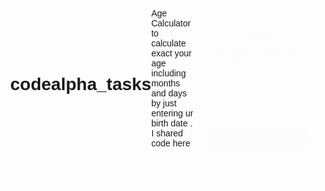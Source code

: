# codealpha_tasks
Age Calculator to calculate exact your age including months and days by just entering ur birth date . I shared code here 
<!DOCTYPE html>
<html lang="en">
<head>
  <meta charset="UTF-8">
  <meta name="viewport" content="width=device-width, initial-scale=1.0">
  <title>Age Calculator</title>
  <link href="https://fonts.googleapis.com/css2?family=Pacifico&family=Poppins:wght@400;600&display=swap" rel="stylesheet">

  <style>
    body {
      font-family: "Poppins", sans-serif;
      margin: 0;
      height: 100vh;
      display: flex;
      justify-content: center;
      align-items: center;
      background: url("calculator.png") no-repeat center center/cover; /* 👈 Your PNG image */
    }

    .container {
      background: rgba(255, 255, 255, 0.9); /* white glass effect */
      border-radius: 16px;
      padding: 35px 25px;
      width: 360px;
      text-align: center;
      box-shadow: 0 8px 24px rgba(0, 0, 0, 0.25);
      animation: fadeIn 0.8s ease-in-out;
    }

  h2 {
  margin-bottom: 20px;
  font-size: 32px;
  font-family: 'Pacifico', cursive; /* Stylish handwritten font */
  letter-spacing: 1px;
  background: linear-gradient(90deg, #000, #444); /* Gradient text */
  -webkit-background-clip: text;
  -webkit-text-fill-color: transparent;
  text-shadow: 2px 2px 4px rgba(0,0,0,0.2);
}


    label {
      font-size: 14px;
      font-weight: 500;
      display: block;
      margin-bottom: 8px;
      color: #444;
      text-align: left;
    }

    input {
      padding: 12px;
      width: 100%;
      margin-bottom: 15px;
      border-radius: 10px;
      border: 1px solid #ccc;
      font-size: 15px;
    }

    input:focus {
      border: 1px solid #333;
      outline: none;
      box-shadow: 0 0 6px rgba(0, 0, 0, 0.25);
    }

    button {
      padding: 12px;
      width: 100%;
      background: #333; /* Professional dark button */
      color: white;
      border: none;
      border-radius: 10px;
      font-size: 16px;
      font-weight: 600;
      cursor: pointer;
      transition: transform 0.2s ease, background 0.3s ease;
    }

    button:hover {
      background: #111;
      transform: translateY(-2px);
    }

    #result {
      margin-top: 18px;
      font-size: 16px;
      font-weight: 500;
      color: #111;
      opacity: 0;
      transform: translateY(15px);
      transition: all 0.5s ease;
    }

    #result.show {
      opacity: 1;
      transform: translateY(0);
    }

    @keyframes fadeIn {
      from {opacity: 0; transform: scale(0.95);}
      to {opacity: 1; transform: scale(1);}
    }
  </style>
</head>
<body>
  <div class="container">
    <h2>Age Calculator</h2>
    <label for="dob">Select Your Date of Birth</label>
    <input type="date" id="dob">
    <button onclick="calculateAge()">Calculate Age</button>
    <p id="result"></p>
  </div>

  <script>
    function calculateAge() {
      let dob = document.getElementById('dob').value;
      let result = document.getElementById('result');

      if (!dob) {
        result.innerHTML = "⚠ Please select your date of birth.";
        result.classList.add("show");
        return;
      }

      let dobDate = new Date(dob);
      let today = new Date();

      let years = today.getFullYear() - dobDate.getFullYear();
      let months = today.getMonth() - dobDate.getMonth();
      let days = today.getDate() - dobDate.getDate();

      if (days < 0) {
        months--;
        let prevMonth = new Date(today.getFullYear(), today.getMonth(), 0);
        days += prevMonth.getDate();
      }

      if (months < 0) {
        years--;
        months += 12;
      }

      result.innerHTML = `🎉 You are <b>${years}</b> years, <b>${months}</b> months, and <b>${days}</b> days old.`;
      result.classList.add("show");
    }
  </script>
</body>
</html>

